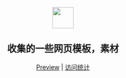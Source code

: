 <p align="center" class="has-mb-6">
<img class="not-gallery-item" height="48" src="https://vitan.me/images/vitan.png">
<br>
<h2 align="center">收集的一些网页模板，素材</h2>
</p>
<p align="center" class="has-mb-6">
<a href="https://vitan.me/WebTemplates/html/001/index.html">Preview</a> | 
<a href="https://vitan.me/WebTemplates/html/">访问统计</a>
</p>
